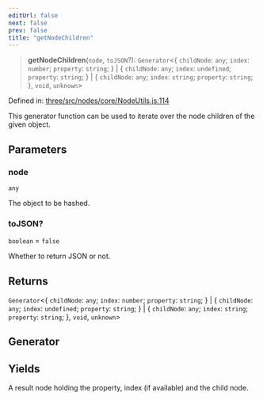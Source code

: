 ```yaml
---
editUrl: false
next: false
prev: false
title: "getNodeChildren"
---
```


> **getNodeChildren**(`node`, `toJSON`?): `Generator`\<\{ `childNode`: `any`; `index`: `number`; `property`: `string`; \} \| \{ `childNode`: `any`; `index`: `undefined`; `property`: `string`; \} \| \{ `childNode`: `any`; `index`: `string`; `property`: `string`; \}, `void`, `unknown`\>

Defined in: [three/src/nodes/core/NodeUtils.js:114](https://github.com/DefinitelyMaybe/three-i18n/blob/fa57b79433d1c349ffb23a78727299c8d4190136/three/src/nodes/core/NodeUtils.js#L114)

This generator function can be used to iterate over the node children
of the given object.

## Parameters

### node

`any`

The object to be hashed.

### toJSON?

`boolean` = `false`

Whether to return JSON or not.

## Returns

`Generator`\<\{ `childNode`: `any`; `index`: `number`; `property`: `string`; \} \| \{ `childNode`: `any`; `index`: `undefined`; `property`: `string`; \} \| \{ `childNode`: `any`; `index`: `string`; `property`: `string`; \}, `void`, `unknown`\>

## Generator

## Yields

A result node holding the property, index (if available) and the child node.

